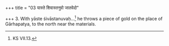 +++
title = "03 यास्ते शिवास्तनुवो जातवेदो"

+++
3. With yāste śivāstanuvaḥ...[^1] he throws a piece of gold on the place of Gārhapatya, to the north near the materials.  


[^1]: KS VII.13.
